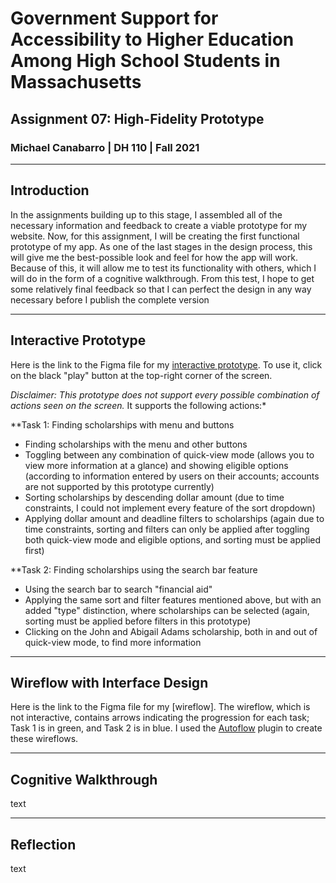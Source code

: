 # Government Support for Accessibility to Higher Education Among High School Students in Massachusetts
## Assignment 07: High-Fidelity Prototype
### Michael Canabarro | DH 110 | Fall 2021

---

## Introduction

In the assignments building up to this stage, I assembled all of the necessary information and feedback to create a viable prototype for my website. Now, for this assignment, I will be creating the first functional prototype of my app. As one of the last stages in the design process, this will give me the best-possible look and feel for how the app will work. Because of this, it will allow me to test its functionality with others, which I will do in the form of a cognitive walkthrough. From this test, I hope to get some relatively final feedback so that I can perfect the design in any way necessary before I publish the complete version

---

## Interactive Prototype

Here is the link to the Figma file for my [interactive prototype](https://www.figma.com/file/SYk9wIRYr2TM25RjYTKT0J/A07_InteractivePrototype?node-id=0%3A1). To use it, click on the black "play" button at the top-right corner of the screen.

*Disclaimer: This prototype does not support every possible combination of actions seen on the screen.* It supports the following actions:*

**Task 1: Finding scholarships with menu and buttons

- Finding scholarships with the menu and other buttons
- Toggling between any combination of quick-view mode (allows you to view more information at a glance) and showing eligible options (according to information entered by users on their accounts; accounts are not supported by this prototype currently)
- Sorting scholarships by descending dollar amount (due to time constraints, I could not implement every feature of the sort dropdown)
- Applying dollar amount and deadline filters to scholarships (again due to time constraints, sorting and filters can only be applied after toggling both quick-view mode and eligible options, and sorting must be applied first)

**Task 2: Finding scholarships using the search bar feature

- Using the search bar to search "financial aid"
- Applying the same sort and filter features mentioned above, but with an added "type" distinction, where scholarships can be selected (again, sorting must be applied before filters in this prototype)
- Clicking on the John and Abigail Adams scholarship, both in and out of quick-view mode, to find more information


---

## Wireflow with Interface Design

Here is the link to the Figma file for my [wireflow]. The wireflow, which is not interactive, contains arrows indicating the progression for each task; Task 1 is in green, and Task 2 is in blue. I used the [Autoflow](https://www.figma.com/community/plugin/733902567457592893/Autoflow) plugin to create these wireflows.

---

## Cognitive Walkthrough

text

---

## Reflection

text
